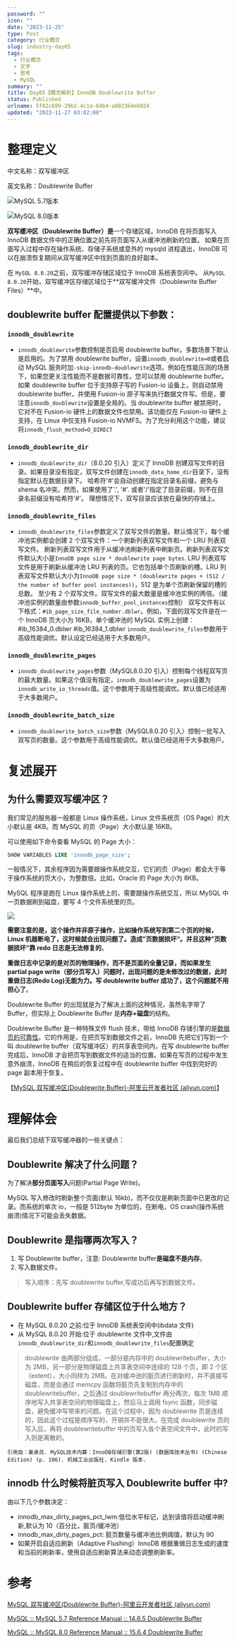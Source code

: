 ```yaml
---
password: ""
icon: ""
date: "2023-11-25"
type: Post
category: 行业概念
slug: industry-day65
tags:
  - 行业概念
  - 文字
  - 思考
  - MySQL
summary: ""
title: Day65【概念解析】InnoDB Doublewrite Buffer
status: Published
urlname: 5f02c699-29b2-4c1a-8464-a802364e6024
updated: "2023-11-27 03:02:00"
---
```


# 整理定义

中文名称：双写缓冲区

英文名称：Doublewrite Buffer

![MySQL 5.7版本](https://image.kuangyichen.com/image/innodb-architecture-5-7.png)

![MySQL 8.0版本](https://image.kuangyichen.com/image/innodb-architecture-8-0.png)

**双写缓冲区（Doublewrite Buffer）是**一个存储区域，InnoDB 在将页面写入 InnoDB 数据文件中的正确位置之前先将页面写入从缓冲池刷新的位置。 如果在页面写入过程中存在操作系统、存储子系统或意外的 mysqld 进程退出，InnoDB 可以在崩溃恢复期间从双写缓冲区中找到页面的良好副本。

在 `MySQL 8.0.20`之前，双写缓冲存储区域位于 InnoDB 系统表空间中。 从`MySQL 8.0.20`开始，双写缓冲区存储区域位于**双写缓冲文件（Doublewrite Buffer Files）**中。

## doublewrite buffer 配置提供以下参数：

### `innodb_doublewrite`

- `innodb_doublewrite`参数控制是否启用 doublewrite buffer。多数场景下默认是启用的。为了禁用 doublewrite buffer，设置`innodb_doublewrite=0`或者启动 MySQL 服务时加`-skip-innodb-doublewrite`选项。例如在性能压测的场景下，如果您更关注性能而不是数据可靠性，您可以禁用 doublewrite buffer。
  如果 doublewrite buffer 位于支持原子写的 Fusion-io 设备上，则自动禁用 doublewrite buffer，并使用 Fusion-io 原子写来执行数据文件写。但是，要注意`innodb_doublewrite`设置是全局的。当 doublewrite buffer 被禁用时，它对不在 Fusion-io 硬件上的数据文件也禁用。该功能仅在 Fusion-io 硬件上支持，在 Linux 中仅支持 Fusion-io NVMFS。为了充分利用这个功能，建议将`innodb_flush_method=O_DIRECT`

### `innodb_doublewrite_dir`

- `innodb_doublewrite_dir`（8.0.20 引入）定义了 InnoDB 创建双写文件的目录。如果目录没有指定，双写文件创建在`innodb_data_home_dir`目录下，没有指定默认在数据目录下。
  哈希符'#'会自动创建在指定目录名前缀，避免与 shema 名冲突。然而，如果使用了'.', '#'. 或者'/'指定了目录前缀，则不在目录名前缀没有哈希符'#'。
  理想情况下，双写目录应该放在最快的存储上。

### `innodb_doublewrite_files`

- `innodb_doublewrite_files`参数定义了双写文件的数量。默认情况下，每个缓冲池实例都会创建 2 个双写文件：一个刷新列表双写文件和一个 LRU 列表双写文件。
  刷新列表双写文件用于从缓冲池刷新列表中刷新页。刷新列表双写文件默认大小是`InnoDB page size * doublewrite page bytes`.
  LRU 列表双写文件是用于刷新从缓冲池 LRU 列表的页。它也包括单个页刷新的槽。LRU 列表双写文件默认大小为`InnoDB page size * (doublewrite pages + (512 / the number of buffer pool instances))`，512 是为单个页刷新保留的槽的总数。
  至少有 2 个双写文件。双写文件的最大数量是缓冲池实例的两倍。（缓冲池实例的数量由参数`innodb_buffer_pool_instances`控制）
  双写文件有以下格式：`#ib_page_size_file_number.dblwr`。例如，下面的双写文件是在一个 InnoDB 页大小为 16KB，单个缓冲池的 MySQL 实例上创建：
  #ib_16384_0.dblwr #ib_16384_1.dblwr
  `innodb_doublewrite_files`参数用于高级性能调优。默认设定已经适用于大多数用户。

### `innodb_doublewrite_pages`

- `innodb_doublewrite_pages`参数（MySQL8.0.20 引入）控制每个线程双写页的最大数量。如果这个值没有指定，`innodb_doublewrite_pages`设置为`innodb_write_io_threads`值。这个参数用于高级性能调优。默认值已经适用于大多数用户。

### `innodb_doublewrite_batch_size`

- `innodb_doublewrite_batch_size`参数（MySQL8.0.20 引入）控制一批写入双写页的数量。这个参数用于高级性能调优。默认值已经适用于大多数用户。

# 复述展开

## 为什么需要双写缓冲区？

我们常见的服务器一般都是 Linux 操作系统，Linux 文件系统页（OS Page）的大小默认是 4KB。而 MySQL 的页（Page）大小默认是 16KB。

可以使用如下命令查看 MySQL 的 Page 大小：

```sql
SHOW VARIABLES LIKE 'innodb_page_size';
```

一般情况下，其余程序因为需要跟操作系统交互，它们的页（Page）都会大于等于操作系统的页大小，为整数倍。比如，Oracle 的 Page 大小为 8KB。

MySQL 程序是跑在 Linux 操作系统上的，需要跟操作系统交互，所以 MySQL 中一页数据刷到磁盘，要写 4 个文件系统里的页。

![](https://prod-files-secure.s3.us-west-2.amazonaws.com/dea38628-64dc-40fd-8d17-2efa87e3d554/aae5c118-2852-4035-a0ba-5a519b909b7c/Untitled.png?X-Amz-Algorithm=AWS4-HMAC-SHA256&X-Amz-Content-Sha256=UNSIGNED-PAYLOAD&X-Amz-Credential=AKIAT73L2G45HZZMZUHI%2F20231127%2Fus-west-2%2Fs3%2Faws4_request&X-Amz-Date=20231127T030717Z&X-Amz-Expires=3600&X-Amz-Signature=9f1c09c6eed93cb39a3351f6f2cefc35f0a68e6bf832cc59027945c52833f6b8&X-Amz-SignedHeaders=host&x-id=GetObject)

**需要注意的是，这个操作并非原子操作，比如操作系统写到第二个页的时候，Linux 机器断电了，这时候就会出现问题了。造成”页数据损坏“。并且这种”页数据损坏“靠 redo 日志是无法修复的**。

**重做日志中记录的是对页的物理操作，而不是页面的全量记录，而如果发生 partial page write（部分页写入）问题时，出现问题的是未修改过的数据，此时重做日志(Redo Log)无能为力。写 doublewrite buffer 成功了，这个问题就不用担心了**。

Doublewrite Buffer 的出现就是为了解决上面的这种情况，虽然名字带了 Buffer，但实际上 Doublewrite Buffer 是**内存+磁盘**的结构。

Doublewrite Buffer 是一种特殊文件 flush 技术，带给 InnoDB 存储引擎的是<u>数据页的可靠性</u>。它的作用是，在把页写到数据文件之前，InnoDB 先把它们写到一个叫 doublewrite buffer（双写缓冲区）的共享表空间内，在写 doublewrite buffer 完成后，InnoDB 才会把页写到数据文件的适当的位置。如果在写页的过程中发生意外崩溃，InnoDB 在稍后的恢复过程中在 doublewrite buffer 中找到完好的 page 副本用于恢复。

【[MySQL 双写缓冲区(Doublewrite Buffer)-阿里云开发者社区 (aliyun.com)](https://developer.aliyun.com/article/1307701)】

# 理解体会

最后我们总结下双写缓冲器的一些关键点：

## **Doublewrite 解决了什么问题？**

为了解决**部分页面写入**问题(Partial Page Write)。

MySQL 写入修改时刷新整个页面(默认 16kb)，而不仅仅是刷新页面中已更改的记录。而系统的单次 io，一般是 512byte 为单位的，在断电，OS crash(操作系统崩溃)情况下可能会丢失数据。

## **Doublewrite 是指哪两次写入？**

1. 写 Doublewrite buffer，注意: Doublewrite buffer**是磁盘不是内存**。
2. 写入数据文件。

> 写入顺序：先写 doublewrite buffer,写成功后再写到数据文件。

## **Doublewrite buffer 存储区位于什么地方？**

- 在 MySQL 8.0.20 之前:位于 InnoDB 系统表空间中(ibdata 文件)
- 从 MySQL 8.0.20 开始:位于 doublewrite 文件中,文件由`innodb_doublewrite_dir`和`innodb_doublewrite_files`配置确定

> doublewrite 由两部分组成，一部分是内存中的 doublewritebuffer，大小为 2MB，另一部分是物理磁盘上共享表空间中连续的 128 个页，即 2 个区（extent），大小同样为 2MB。在对缓冲池的脏页进行刷新时，并不直接写磁盘，而是会通过 memcpy 函数将脏页先复制到内存中的 doublewritebuffer，之后通过 doublewritebuffer 再分两次，每次 1MB 顺序地写入共享表空间的物理磁盘上，然后马上调用 fsync 函数，同步磁盘，避免缓冲写带来的问题。在这个过程中，因为 doublewrite 页是连续的，因此这个过程是顺序写的，开销并不是很大。在完成 doublewrite 页的写入后，再将 doublewritebuffer 中的页写入各个表空间文件中，此时的写入则是离散的。

    引用自：姜承尧. MySQL技术内幕：InnoDB存储引擎(第2版) (数据库技术丛书) (Chinese Edition) (p. 106). 机械工业出版社. Kindle 版本.

## **innodb 什么时候将脏页写入 Doublewrite buffer 中?**

由以下几个参数决定：

- innodb_max_dirty_pages_pct_lwm:低位水平标记，达到该值将启动缓冲刷新,默认为 10（百分比，脏页/缓冲池）
- innodb_max_dirty_pages_pct: 脏页数量与缓冲池比例阈值，默认为 90
- 如果开启自适应刷新（Adaptive Flushing）InnoDB 根据重做日志生成的速度和当前的刷新率，使用自适应刷新算法来动态调整刷新率。

# 参考

[MySQL 双写缓冲区(Doublewrite Buffer)-阿里云开发者社区 (aliyun.com)](https://developer.aliyun.com/article/1307701)

[MySQL :: MySQL 5.7 Reference Manual :: 14.6.5 Doublewrite Buffer](https://dev.mysql.com/doc/refman/5.7/en/innodb-doublewrite-buffer.html)

[MySQL :: MySQL 8.0 Reference Manual :: 15.6.4 Doublewrite Buffer](https://dev.mysql.com/doc/refman/8.0/en/innodb-doublewrite-buffer.html)
